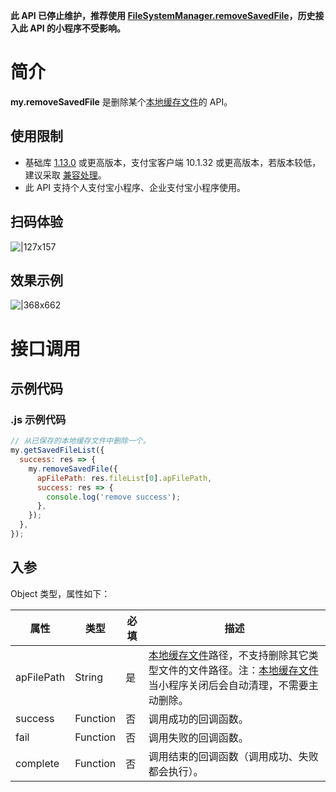**此 API 已停止维护，推荐使用 [FileSystemManager.removeSavedFile](https://opendocs.alipay.com/mini/api/0229pv)，历史接入此 API 的小程序不受影响。**

# 简介

**my.removeSavedFile** 是删除某个[本地缓存文件](https://opendocs.alipay.com/mini/03dt4s#%E6%9C%AC%E5%9C%B0%E7%BC%93%E5%AD%98%E6%96%87%E4%BB%B6)的 API。

## 使用限制

- 基础库 [1.13.0](https://opendocs.alipay.com/mini/framework/lib) 或更高版本，支付宝客户端 10.1.32 或更高版本，若版本较低，建议采取 [兼容处理](/mini/framework/compatibility)。
- 此 API 支持个人支付宝小程序、企业支付宝小程序使用。

## 扫码体验

![|127x157](https://gw.alipayobjects.com/zos/skylark-tools/public/files/8a63c0ed49503d906e08dd04b2d2b6b0.jpeg#align=left&display=inline&height=157&margin=%5Bobject%20Object%5D&originHeight=157&originWidth=127&status=done&style=stroke&width=127)

## 效果示例

![|368x662](https://gw.alipayobjects.com/zos/skylark-tools/public/files/79576f79a6de2825d1bc0f199bf5d6e4.gif#align=left&display=inline&height=662&margin=%5Bobject%20Object%5D&originHeight=662&originWidth=368&status=done&style=stroke&width=368)

# 接口调用

## 示例代码

### .js 示例代码

```javascript
// 从已保存的本地缓存文件中删除一个。
my.getSavedFileList({
  success: res => {
    my.removeSavedFile({
      apFilePath: res.fileList[0].apFilePath,
      success: res => {
        console.log('remove success');
      },
    });
  },
});
```

## 入参

Object 类型，属性如下：

| **属性** | **类型** | **必填** | **描述** |
| --- | --- | --- | --- |
| apFilePath | String | 是 | [本地缓存文件](https://opendocs.alipay.com/mini/03dt4s#%E6%9C%AC%E5%9C%B0%E7%BC%93%E5%AD%98%E6%96%87%E4%BB%B6)路径，不支持删除其它类型文件的文件路径。注：[本地缓存文件](https://opendocs.alipay.com/mini/03dt4s#%E6%9C%AC%E5%9C%B0%E4%B8%B4%E6%97%B6%E6%96%87%E4%BB%B6)当小程序关闭后会自动清理，不需要主动删除。|
| success | Function | 否 | 调用成功的回调函数。 |
| fail | Function | 否 | 调用失败的回调函数。 |
| complete | Function | 否 | 调用结束的回调函数（调用成功、失败都会执行）。 |
